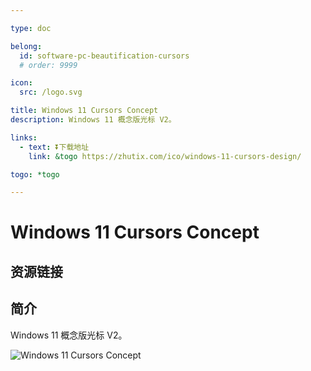 ```yaml
---

type: doc

belong:
  id: software-pc-beautification-cursors
  # order: 9999

icon:
  src: /logo.svg

title: Windows 11 Cursors Concept
description: Windows 11 概念版光标 V2。

links:
  - text: ⏬下载地址
    link: &togo https://zhutix.com/ico/windows-11-cursors-design/

togo: *togo

---
```


<ShowLogo />

# Windows 11 Cursors Concept

<ShowBreadcrumb />

## 资源链接

<ShowLinks />

## 简介

Windows 11 概念版光标 V2。

![Windows 11 Cursors Concept](/image/cursors/win11_concept.png)